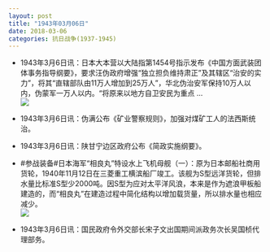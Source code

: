 ```yaml
---
layout: post
title: "1943年03月06日"
date: 2018-03-06
categories: 抗日战争(1937-1945)
---
```


<meta name="referrer" content="no-referrer" />

- 1943年3月6日讯：日本大本营以大陆指第1454号指示发布《中国方面武装团体事务指导纲要》，要求汪伪政府增强“独立担负维持肃正”及其辖区“治安的实力”，将其“直辖部队由11万人增加到25万人”，华北伪治安军保持10万人以内，伪蒙军一万人以内。“将原来以地方自卫安民为重点 ... <br/><img src="https://wx1.sinaimg.cn/large/aca367d8ly1fp3ebcbvs5j20c809z3yk.jpg" />

- 1943年3月6日讯：伪满公布《矿业警察规则》，加强对煤矿工人的法西斯统治。 

- 1943年3月6日讯：陕甘宁边区政府公布《简政实施纲要》。 

- #参战装备#日本海军“相良丸”特设水上飞机母舰（一）：原为日本邮船社商用货轮，1940年11月12日在三菱重工横滨船厂竣工。该舰为S型远洋货轮，但排水量比标准S型少2000吨。因S型为应对太平洋风浪，本来是作为遮浪甲板船建造的，而“相良丸”在建造过程中简化结构以增加载货量，所以排水量也相应减少。 <br/><img src="https://wx3.sinaimg.cn/large/aca367d8ly1fp2v8buf0ij20dc08ggnb.jpg" />

- 1943年3月6日讯：国民政府令外交部长宋子文出国期间派政务次长吴国桢代理部务。 

